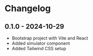 # Changelog

## 0.1.0 - 2024-10-29

- Bootstrap project with Vite and React
- Added simulator component
- Added Tailwind CSS setup
